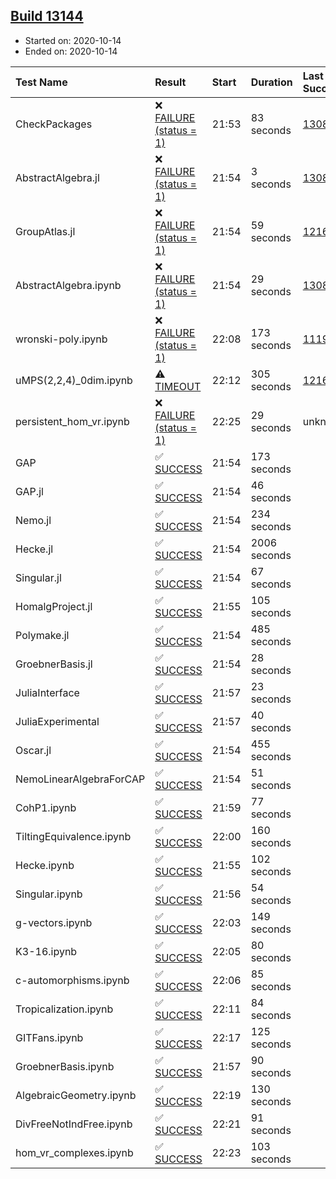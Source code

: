 ## [Build 13144](https://oscarci.mathematik.uni-kl.de/job/oscar/13144/)

* Started on: 2020-10-14
* Ended on: 2020-10-14

| Test Name    | Result | Start | Duration | Last Success | First Failure |
|:-------------|:-------|:------|:---------|:-------------|:--------------|
| CheckPackages | ❌ [FAILURE (status = 1)](https://oscarci.mathematik.uni-kl.de/job/oscar/13144/artifact/logs/build-13144/CheckPackages.log) | 21:53 | 83 seconds | [13085](https://oscarci.mathematik.uni-kl.de/job/oscar/13085/) | [13086](https://oscarci.mathematik.uni-kl.de/job/oscar/13086/) |
| AbstractAlgebra.jl | ❌ [FAILURE (status = 1)](https://oscarci.mathematik.uni-kl.de/job/oscar/13144/artifact/logs/build-13144/AbstractAlgebra.jl.log) | 21:54 | 3 seconds | [13085](https://oscarci.mathematik.uni-kl.de/job/oscar/13085/) | [13086](https://oscarci.mathematik.uni-kl.de/job/oscar/13086/) |
| GroupAtlas.jl | ❌ [FAILURE (status = 1)](https://oscarci.mathematik.uni-kl.de/job/oscar/13144/artifact/logs/build-13144/GroupAtlas.jl.log) | 21:54 | 59 seconds | [12167](https://oscarci.mathematik.uni-kl.de/job/oscar/12167/) | [12168](https://oscarci.mathematik.uni-kl.de/job/oscar/12168/) |
| AbstractAlgebra.ipynb | ❌ [FAILURE (status = 1)](https://oscarci.mathematik.uni-kl.de/job/oscar/13144/artifact/logs/build-13144/AbstractAlgebra.ipynb.log) | 21:54 | 29 seconds | [13085](https://oscarci.mathematik.uni-kl.de/job/oscar/13085/) | [13086](https://oscarci.mathematik.uni-kl.de/job/oscar/13086/) |
| wronski-poly.ipynb | ❌ [FAILURE (status = 1)](https://oscarci.mathematik.uni-kl.de/job/oscar/13144/artifact/logs/build-13144/wronski-poly.ipynb.log) | 22:08 | 173 seconds | [11192](https://oscarci.mathematik.uni-kl.de/job/oscar/11192/) | [11193](https://oscarci.mathematik.uni-kl.de/job/oscar/11193/) |
| uMPS(2,2,4)_0dim.ipynb | ⚠ [TIMEOUT](https://oscarci.mathematik.uni-kl.de/job/oscar/13144/artifact/logs/build-13144/uMPS-2-2-4-_0dim.ipynb.log) | 22:12 | 305 seconds | [12167](https://oscarci.mathematik.uni-kl.de/job/oscar/12167/) | [12168](https://oscarci.mathematik.uni-kl.de/job/oscar/12168/) |
| persistent_hom_vr.ipynb | ❌ [FAILURE (status = 1)](https://oscarci.mathematik.uni-kl.de/job/oscar/13144/artifact/logs/build-13144/persistent_hom_vr.ipynb.log) | 22:25 | 29 seconds | unknown | unknown |
| GAP | ✅ [SUCCESS](https://oscarci.mathematik.uni-kl.de/job/oscar/13144/artifact/logs/build-13144/GAP.log) | 21:54 | 173 seconds |  |  |
| GAP.jl | ✅ [SUCCESS](https://oscarci.mathematik.uni-kl.de/job/oscar/13144/artifact/logs/build-13144/GAP.jl.log) | 21:54 | 46 seconds |  |  |
| Nemo.jl | ✅ [SUCCESS](https://oscarci.mathematik.uni-kl.de/job/oscar/13144/artifact/logs/build-13144/Nemo.jl.log) | 21:54 | 234 seconds |  |  |
| Hecke.jl | ✅ [SUCCESS](https://oscarci.mathematik.uni-kl.de/job/oscar/13144/artifact/logs/build-13144/Hecke.jl.log) | 21:54 | 2006 seconds |  |  |
| Singular.jl | ✅ [SUCCESS](https://oscarci.mathematik.uni-kl.de/job/oscar/13144/artifact/logs/build-13144/Singular.jl.log) | 21:54 | 67 seconds |  |  |
| HomalgProject.jl | ✅ [SUCCESS](https://oscarci.mathematik.uni-kl.de/job/oscar/13144/artifact/logs/build-13144/HomalgProject.jl.log) | 21:55 | 105 seconds |  |  |
| Polymake.jl | ✅ [SUCCESS](https://oscarci.mathematik.uni-kl.de/job/oscar/13144/artifact/logs/build-13144/Polymake.jl.log) | 21:54 | 485 seconds |  |  |
| GroebnerBasis.jl | ✅ [SUCCESS](https://oscarci.mathematik.uni-kl.de/job/oscar/13144/artifact/logs/build-13144/GroebnerBasis.jl.log) | 21:54 | 28 seconds |  |  |
| JuliaInterface | ✅ [SUCCESS](https://oscarci.mathematik.uni-kl.de/job/oscar/13144/artifact/logs/build-13144/JuliaInterface.log) | 21:57 | 23 seconds |  |  |
| JuliaExperimental | ✅ [SUCCESS](https://oscarci.mathematik.uni-kl.de/job/oscar/13144/artifact/logs/build-13144/JuliaExperimental.log) | 21:57 | 40 seconds |  |  |
| Oscar.jl | ✅ [SUCCESS](https://oscarci.mathematik.uni-kl.de/job/oscar/13144/artifact/logs/build-13144/Oscar.jl.log) | 21:54 | 455 seconds |  |  |
| NemoLinearAlgebraForCAP | ✅ [SUCCESS](https://oscarci.mathematik.uni-kl.de/job/oscar/13144/artifact/logs/build-13144/NemoLinearAlgebraForCAP.log) | 21:54 | 51 seconds |  |  |
| CohP1.ipynb | ✅ [SUCCESS](https://oscarci.mathematik.uni-kl.de/job/oscar/13144/artifact/logs/build-13144/CohP1.ipynb.log) | 21:59 | 77 seconds |  |  |
| TiltingEquivalence.ipynb | ✅ [SUCCESS](https://oscarci.mathematik.uni-kl.de/job/oscar/13144/artifact/logs/build-13144/TiltingEquivalence.ipynb.log) | 22:00 | 160 seconds |  |  |
| Hecke.ipynb | ✅ [SUCCESS](https://oscarci.mathematik.uni-kl.de/job/oscar/13144/artifact/logs/build-13144/Hecke.ipynb.log) | 21:55 | 102 seconds |  |  |
| Singular.ipynb | ✅ [SUCCESS](https://oscarci.mathematik.uni-kl.de/job/oscar/13144/artifact/logs/build-13144/Singular.ipynb.log) | 21:56 | 54 seconds |  |  |
| g-vectors.ipynb | ✅ [SUCCESS](https://oscarci.mathematik.uni-kl.de/job/oscar/13144/artifact/logs/build-13144/g-vectors.ipynb.log) | 22:03 | 149 seconds |  |  |
| K3-16.ipynb | ✅ [SUCCESS](https://oscarci.mathematik.uni-kl.de/job/oscar/13144/artifact/logs/build-13144/K3-16.ipynb.log) | 22:05 | 80 seconds |  |  |
| c-automorphisms.ipynb | ✅ [SUCCESS](https://oscarci.mathematik.uni-kl.de/job/oscar/13144/artifact/logs/build-13144/c-automorphisms.ipynb.log) | 22:06 | 85 seconds |  |  |
| Tropicalization.ipynb | ✅ [SUCCESS](https://oscarci.mathematik.uni-kl.de/job/oscar/13144/artifact/logs/build-13144/Tropicalization.ipynb.log) | 22:11 | 84 seconds |  |  |
| GITFans.ipynb | ✅ [SUCCESS](https://oscarci.mathematik.uni-kl.de/job/oscar/13144/artifact/logs/build-13144/GITFans.ipynb.log) | 22:17 | 125 seconds |  |  |
| GroebnerBasis.ipynb | ✅ [SUCCESS](https://oscarci.mathematik.uni-kl.de/job/oscar/13144/artifact/logs/build-13144/GroebnerBasis.ipynb.log) | 21:57 | 90 seconds |  |  |
| AlgebraicGeometry.ipynb | ✅ [SUCCESS](https://oscarci.mathematik.uni-kl.de/job/oscar/13144/artifact/logs/build-13144/AlgebraicGeometry.ipynb.log) | 22:19 | 130 seconds |  |  |
| DivFreeNotIndFree.ipynb | ✅ [SUCCESS](https://oscarci.mathematik.uni-kl.de/job/oscar/13144/artifact/logs/build-13144/DivFreeNotIndFree.ipynb.log) | 22:21 | 91 seconds |  |  |
| hom_vr_complexes.ipynb | ✅ [SUCCESS](https://oscarci.mathematik.uni-kl.de/job/oscar/13144/artifact/logs/build-13144/hom_vr_complexes.ipynb.log) | 22:23 | 103 seconds |  |  |
